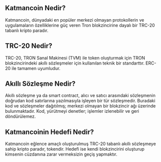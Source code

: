 Katmancoin Nedir?
---------------------------

Katmancoin, dünyadaki en popüler merkezi olmayan protokollerin ve uygulamaların özelliklerine güç veren Tron blokzincirine dayalı bir TRC-20 tabanlı kripto paradır. 

TRC-20 Nedir?
---------------------------

TRC-20, TRON Sanal Makinesi (TVM) ile token oluşturmak için TRON blokzincirindeki akıllı sözleşmeler için kullanılan teknik bir standarttır. ERC-20 ile tamamen uyumludur.

Akıllı Sözleşme Nedir?
--------------------------

Akıllı sözleşme ya da smart contract, alıcı ve satıcı arasındaki sözleşmenin doğrudan kod satırlarına yazılmasıyla işleyen bir tür sözleşmedir. Buradaki kod ve sözleşmeler dağıtılmış; merkezi olmayan bir blokzincir ağı üzerinde bulunmaktadır. Kod, yürütmeyi denetler; işlemler izlenebilir ve geri döndürülemez.

Katmancoinin Hedefi Nedir?
--------------------------

Katmancoin eğlence amaçlı oluşturulmuş TRC-20 tabanlı akıllı sözleşmeye sahip kripto paradır, tokendir. Hedefi ise kendi blokzincirini oluşturup kimsenin cüzdanına zarar vermeksizin geçiş yapmaktır.
